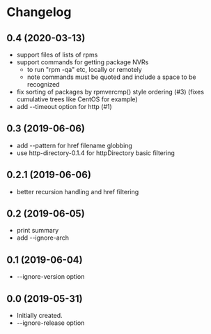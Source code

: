 # Changelog

## 0.4 (2020-03-13)
- support files of lists of rpms
- support commands for getting package NVRs
  - to run "rpm -qa" etc, locally or remotely
  - note commands must be quoted and include a space to be recognized
- fix sorting of packages by rpmvercmp() style ordering (#3)
  (fixes cumulative trees like CentOS for example)
- add --timeout option for http (#1)

## 0.3 (2019-06-06)
- add --pattern for href filename globbing
- use http-directory-0.1.4 for httpDirectory basic filtering

## 0.2.1 (2019-06-06)
- better recursion handling and href filtering

## 0.2 (2019-06-05)
- print summary
- add --ignore-arch

## 0.1 (2019-06-04)
- --ignore-version option

## 0.0 (2019-05-31)
- Initially created.
- --ignore-release option
